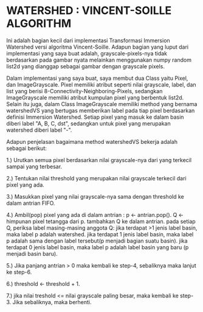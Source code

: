 # WATERSHED : VINCENT-SOILLE ALGORITHM

Ini adalah bagian kecil dari implementasi Transformasi Immersion Watershed versi algoritma Vincent-Soille. Adapun bagian yang luput dari implementasi yang saya buat adalah, grayscale-pixels-nya tidak berdasarkan pada gambar nyata melainkan menggunakan numpy random list2d yang dianggap sebagai gambar dengan grayscale pixels.

Dalam implementasi yang saya buat, saya membut dua Class yaitu Pixel, dan ImageGrayscale. Pixel memiliki atribut seperti nilai grayscale, label, dan list yang berisi 8-Connectivity-Neighboring-Pixels, sedangkan ImageGrayscale memiliki atribut kumpulan pixel yang berbentuk list2d. Selain itu juga, dalam Class ImageGrayscale memiliki method yang bernama watershedVS yang bertugas memberikan label pada tiap pixel berdasarkan definisi Immersion Watershed. Setiap pixel yang masuk ke dalam basin diberi label "A, B, C, dst", sedangkan untuk pixel yang merupakan watershed diberi label "-".

Adapun penjelasan bagaimana method watershedVS bekerja adalah sebagai berikut:
  
  1.) Urutkan semua pixel berdasarkan nilai grayscale-nya dari yang terkecil sampai yang terbesar.
  
  2.) Tentukan nilai threshold yang merupakan nilai grayscale terkecil dari pixel yang ada.
  
  3.) Masukkan pixel yang nilai grayscale-nya sama dengan threshold ke dalam antrian FIFO.
  
  4.) Ambil(pop) pixel yang ada di dalam antrian :
         p <- antrian.pop().
         Q <- himpunan pixel tetangga dari p.
         tambahkan Q ke dalam antrian.
         pada setiap Q, periksa label masing-masing anggota Q:
            jika terdapat >1 jenis label basin, maka label p adalah watershed.
            jika terdapat 1 jenis label basin, maka label p adalah sama dengan label tersebut(p menjadi bagian suatu basin).
            jika terdapat 0 jenis label basin, maka label p adalah label basin yang baru (p menjadi basin baru).
  
  5.) Jika panjang antrian > 0 maka kembali ke step-4, sebaliknya maka lanjut ke step-6.
  
  6.) threshold <- threshold + 1.
  
  7.) jika nilai treshold <= nilai grayscale paling besar, maka kembali ke step-3. Jika sebaliknya, maka berhenti.
         
            
